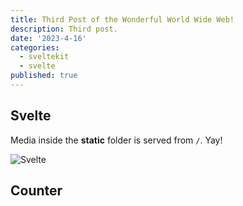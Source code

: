 ```yaml
---
title: Third Post of the Wonderful World Wide Web!
description: Third post.
date: '2023-4-16'
categories:
  - sveltekit
  - svelte
published: true
---
```


<script>
  import Counter from './counter.svelte'
</script>

## Svelte

Media inside the **static** folder is served from `/`. Yay!

![Svelte](favicon.png)

## Counter

<Counter />
